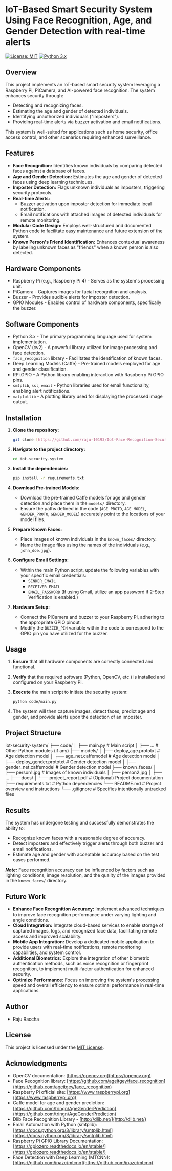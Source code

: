 #   IoT-Based Smart Security System Using Face Recognition, Age, and Gender Detection with real-time alerts

[![License: MIT](https://img.shields.io/badge/License-MIT-yellow.svg)](https://opensource.org/licenses/MIT)
[![Python 3.x](https://img.shields.io/badge/python-3.x-blue.svg)](https://www.python.org/downloads/)

##   Overview

This project implements an IoT-based smart security system leveraging a Raspberry Pi, PiCamera, and AI-powered face recognition. The system enhances security through:

* Detecting and recognizing faces.
* Estimating the age and gender of detected individuals.
* Identifying unauthorized individuals ("Imposters").
* Providing real-time alerts via buzzer activation and email notifications.

This system is well-suited for applications such as home security, office access control, and other scenarios requiring enhanced surveillance.

##   Features

* **Face Recognition:** Identifies known individuals by comparing detected faces against a database of faces.
* **Age and Gender Detection:** Estimates the age and gender of detected faces using deep learning techniques.
* **Imposter Detection:** Flags unknown individuals as imposters, triggering security protocols.
* **Real-time Alerts:**
    * Buzzer activation upon imposter detection for immediate local notification.
    * Email notifications with attached images of detected individuals for remote monitoring.
* **Modular Code Design:** Employs well-structured and documented Python code to facilitate easy maintenance and future extension of the system.
* **Known Person's Friend Identification:** Enhances contextual awareness by labeling unknown faces as "friends" when a known person is also detected.

##   Hardware Components

* Raspberry Pi (e.g., Raspberry Pi 4) - Serves as the system's processing unit.
* PiCamera - Captures images for facial recognition and analysis.
* Buzzer - Provides audible alerts for imposter detection.
* GPIO Modules - Enables control of hardware components, specifically the buzzer.

##   Software Components

* Python 3.x - The primary programming language used for system implementation.
* OpenCV (cv2) - A powerful library utilized for image processing and face detection.
* `face_recognition` library - Facilitates the identification of known faces.
* Deep Learning Models (Caffe) - Pre-trained models employed for age and gender classification.
* RPi.GPIO - A Python library enabling interaction with Raspberry Pi GPIO pins.
* `smtplib`, `ssl`, `email` - Python libraries used for email functionality, enabling alert notifications.
* `matplotlib` - A plotting library used for displaying the processed image output.

##   Installation

1.  **Clone the repository:**

    ```bash
    git clone [https://github.com/raju-10193/Iot-Face-Recognition-Security.git](https://github.com/raju-10193/Iot-Face-Recognition-Security.git)
    ```

2.  **Navigate to the project directory:**

    ```bash
    cd iot-security-system
    ```

3.  **Install the dependencies:**

    ```bash
    pip install -r requirements.txt
    ```

4.  **Download Pre-trained Models:**

    * Download the pre-trained Caffe models for age and gender detection and place them in the `models/` directory.
    * Ensure the paths defined in the code (`AGE_PROTO`, `AGE_MODEL`, `GENDER_PROTO`, `GENDER_MODEL`) accurately point to the locations of your model files.

5.  **Prepare Known Faces:**

    * Place images of known individuals in the `known_faces/` directory.
    * Name the image files using the names of the individuals (e.g., `john_doe.jpg`).

6.  **Configure Email Settings:**

    * Within the main Python script, update the following variables with your specific email credentials:
        * `SENDER_EMAIL`
        * `RECEIVER_EMAIL`
        * `EMAIL_PASSWORD` (If using Gmail, utilize an app password if 2-Step Verification is enabled.)

7.  **Hardware Setup:**

    * Connect the PiCamera and buzzer to your Raspberry Pi, adhering to the appropriate GPIO pinout.
    * Modify the `BUZZER_PIN` variable within the code to correspond to the GPIO pin you have utilized for the buzzer.

##   Usage

1.  **Ensure** that all hardware components are correctly connected and functional.
2.  **Verify** that the required software (Python, OpenCV, etc.) is installed and configured on your Raspberry Pi.
3.  **Execute** the main script to initiate the security system:

    ```bash
    python code/main.py
    ```

4.  The system will then capture images, detect faces, predict age and gender, and provide alerts upon the detection of an imposter.

##   Project Structure
iot-security-system/
├── code/
│   ├── main.py                # Main script
│   ├── ...                    # Other Python modules (if any)
├── models/
│   ├── deploy_age.prototxt      # Age detection model
│   ├── age_net.caffemodel       # Age detection model
│   ├── deploy_gender.prototxt   # Gender detection model
│   ├── gender_net.caffemodel    # Gender detection model
├── known_faces/
│   ├── person1.jpg            # Images of known individuals
│   ├── person2.jpg
│   ├── ...
├── docs/
│   └── project_report.pdf     # (Optional) Project documentation
├── requirements.txt           # Python dependencies
└── README.md                  # Project overview and instructions
└── .gitignore                 # Specifies intentionally untracked files
##   Results

The system has undergone testing and successfully demonstrates the ability to:

* Recognize known faces with a reasonable degree of accuracy.
* Detect imposters and effectively trigger alerts through both buzzer and email notifications.
* Estimate age and gender with acceptable accuracy based on the test cases performed.

**_Note:_** Face recognition accuracy can be influenced by factors such as lighting conditions, image resolution, and the quality of the images provided in the `known_faces/` directory.

##   Future Work

* **Enhance Face Recognition Accuracy:** Implement advanced techniques to improve face recognition performance under varying lighting and angle conditions.
* **Cloud Integration:** Integrate cloud-based services to enable storage of captured images, logs, and recognized face data, facilitating remote access and improved scalability.
* **Mobile App Integration:** Develop a dedicated mobile application to provide users with real-time notifications, remote monitoring capabilities, and system control.
* **Additional Biometrics:** Explore the integration of other biometric authentication methods, such as voice recognition or fingerprint recognition, to implement multi-factor authentication for enhanced security.
* **Optimize Performance:** Focus on improving the system's processing speed and overall efficiency to ensure optimal performance in real-time applications.

##   Author

* Raju Raccha

##   License

This project is licensed under the [MIT License](https://opensource.org/licenses/MIT).

##   Acknowledgments

* OpenCV documentation: [https://opencv.org](https://opencv.org)
* Face Recognition library: [https://github.com/ageitgey/face_recognition](https://github.com/ageitgey/face_recognition)
* Raspberry Pi official site: [https://www.raspberrypi.org](https://www.raspberrypi.org)
* Caffe model for age and gender prediction: [https://github.com/tringn/AgeGenderPrediction](https://github.com/tringn/AgeGenderPrediction)
* Dlib Face Recognition Library - [http://dlib.net/](http://dlib.net/)
* Email Automation with Python (smtplib): [https://docs.python.org/3/library/smtplib.html](https://docs.python.org/3/library/smtplib.html)
* Raspberry Pi GPIO Library Documentation: [https://gpiozero.readthedocs.io/en/stable/](https://gpiozero.readthedocs.io/en/stable/)
* Face Detection with Deep Learning (MTCNN): [https://github.com/ipazc/mtcnn](https://github.com/ipazc/mtcnn)
